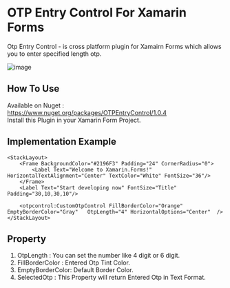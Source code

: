 # OTP Entry Control For Xamarin Forms

Otp Entry Control - is cross platform plugin for Xamairn Forms which allows you to enter specified length otp.

![image](https://user-images.githubusercontent.com/47309472/143923671-6f592dd3-a764-44d3-bd21-58392a2f88d1.png)

<h2> How To Use </h2> 

Available on Nuget : https://www.nuget.org/packages/OTPEntryControl/1.0.4  
Install this Plugin in your Xamarin Form Project.

## Implementation Example
<?xml version="1.0" encoding="utf-8" ?>
<ContentPage xmlns="http://xamarin.com/schemas/2014/forms"
             xmlns:x="http://schemas.microsoft.com/winfx/2009/xaml" xmlns:otpcontrol="clr-namespace:OTPControl;assembly=OTPControl"
             x:Class="App1.MainPage">

    <StackLayout>
        <Frame BackgroundColor="#2196F3" Padding="24" CornerRadius="0">
            <Label Text="Welcome to Xamarin.Forms!" HorizontalTextAlignment="Center" TextColor="White" FontSize="36"/>
        </Frame>
        <Label Text="Start developing now" FontSize="Title" Padding="30,10,30,10"/>
       
        <otpcontrol:CustomOtpControl FillBorderColor="Orange" EmptyBorderColor="Gray"   OtpLength="4" HorizontalOptions="Center"  />
    </StackLayout>

</ContentPage>


## Property
1. OtpLength : You can set the number like 4 digit or 6 digit.
2. FillBorderColor : Entered Otp Tint Color.
3. EmptyBorderColor: Default Border Color.
4. SelectedOtp : This Property will return Entered Otp in Text Format.



